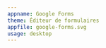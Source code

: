 ```yaml
---
appname: Google Forms
theme: Éditeur de formulaires
appfile: google-forms.svg
usage: desktop
---
```

